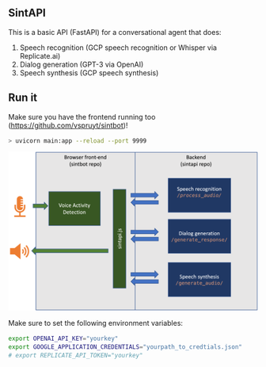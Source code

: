 ## SintAPI
This is a basic API (FastAPI) for a conversational agent that does:
1. Speech recognition (GCP speech recognition or Whisper via Replicate.ai)
2. Dialog generation (GPT-3 via OpenAI)
3. Speech synthesis (GCP speech synthesis)

## Run it
Make sure you have the frontend running too (https://github.com/vspruyt/sintbot)!
```bash
> uvicorn main:app --reload --port 9999
```

![Flow diagram](resources/diagram.png)


Make sure to set the following environment variables:
```bash
export OPENAI_API_KEY="yourkey"
export GOOGLE_APPLICATION_CREDENTIALS="yourpath_to_credtials.json"
# export REPLICATE_API_TOKEN="yourkey"
```